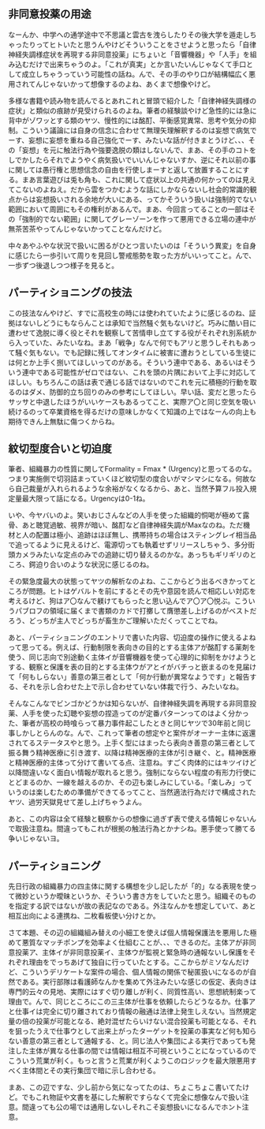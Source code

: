 ﻿## 非同意投薬の用途

なーんか、中学への通学途中で不思議と雲古を洩らしたりその後大学を遁走しちゃったりってヒトいたと思うんやけどそういうことをさせようと思ったら「自律神経失調様症状を再現する非同意投薬」にちょいと「音響機器」や「人手」を組み込むだけで出来ちゃうのよ。「これが真実」とか言いたいんじゃなくて手口として成立しちゃうっていう可能性の話ね。んで、その手のやり口が結構幅広く悪用されてんじゃないかって想像するのよね、あくまで想像やけど。

多様な書籍や読み物を読んでるとあれこれと冒頭で紹介した「自律神経失調様の症状」と類似の痕跡が見受けられるのよね。筆者の経験談やけど急性的には急に背中がゾワッとする類のヤツ、慢性的には酩酊、平衡感覚異常、思考や気分の抑制。こういう議論には自身の信念に合わせて無理矢理解釈するのは妄想で病気でーす、妄想に妄想を重ねる自己強化でーす、みたいな話が付きまとうけど、、、その「妄想」を元に触法行為や強要逸脱の類はしないんで、まあ、その手のコトをしでかしたらそれでようやく病気扱いでいいんじゃないすか、逆にそれ以前の事に関しては愚行権と思想信念の自由を行使しまーすと返して放置することにする。まあ言葉遊びは兎も角も、これに関して症状以上の共通の何かってのは見えてこないのよねえ。だから雲をつかむような話にしかならないし社会的常識的観点からは妄想扱いされる余地が大いにある、ってかそういう扱いは強制的でない範囲において周囲にもその権利があるんで。まあ、今回言ってることの一部はその「強制的でない範囲」に関してグレーゾーンを作って悪用できる立場の連中が無茶苦茶やってんじゃないかってことなんだけど。

中々あやふやな状況で扱いに困るがひとつ言いたいのは「そういう異変」を自身に感じたら一歩引いて周りを見回し警戒態勢を取った方がいいってこと。んで、一歩ずつ後退しつつ様子を見ると。


## パーティショニングの技法

この技法なんやけど、すでに高校生の時には使われていたように感じるのね、証拠はないしどうにもならんことは承知で当然騒ぐ気もないけど。巧みに酷い目に遭わせて逸脱に導く役とそれを観察して苦情申し立てする役がそれぞれ別系統から入っていた、みたいなね。まあ「戦争」なんで何でもアリと思うしそれもあって騒ぐ気もない。でも記録に残してオンタイムに被害に遭おうとしている生徒には何とか上手く捌いてほしいってのがある。そういう連中である、あるいはそういう連中である可能性がゼロではない、これを頭の片隅において上手に対応してほしい。もちろんこの話は表で通じる話ではないのでこれを元に積極的行動を取るのはダメ、防御的立ち回りのみの参考にしてほしい。早い話、変だと思ったらサッサと中退したほうがいいケースもあるってこと、実際ア〇と同じ空気を吸い続けるのって卒業資格を得るだけの意味しかなくて知識の上ではなーんの向上も期待できん上無駄に傷つくからね。


## 紋切型度合いと切迫度

筆者、組織暴力の性質に関してFormality = Fmax * (Urgency)と思ってるのな。つまり実施側で切羽詰まっていくほど紋切型の度合いがマシマシになる。何故なら自己裁量が入れられるような余裕がなくなるから、あと、当然予算フル投入規定量最大限って話になる。Urgencyは0-1ね。

いや、今ヤバいのよ。笑いおじさんなどの人手を使った組織的恫喝が極めて露骨、あと聴覚過敏、視界が暗い、酩酊など自律神経失調がMaxなのね。ただ機材と人の配置は極小、追跡はほぼ無し、携帯持ちの場合はスティングレイ相当品で追ってるように見えるけど、電源切っても執着せずリリースしちゃう、多分街頭カメラみたいな定点のみでの追跡に切り替えるのかな。あっちもギリギリのところ、鍔迫り合いのような状況に感じるのね。

その緊急度最大の状態ってヤツの解析なのよね、ここからどう出るべきかってところが問題。ヒトはゲバルトを前にするとその先や意図を読んで相応しい対応を考えるけど、狗はア〇なんで躾けてもらったと思い込んでア〇ア〇悦ぶ。こういうパブロフの領域に届くまで書類のカドで打擲して膺懲差し上げるのがベストだろう、どっちが主人でどっちが畜生かご理解いただくってことでね。

あと、パーティショニングのエントリで書いた内容、切迫度の操作に使えるよねって思ってる。例えば、行動制限を表向きの目的とする主体アが酩酊する薬剤を使う、同じ志向で別途動く主体イが音響機器を使って心理的に抑制をかけようとする、観察と保護を表の目的とする主体ウがアとイがバチっと嵌まるのを見届けて「何もしらない」善意の第三者として「何か行動が異常なようです」と報告する、それを示し合わせた上で示し合わせていない体裁で行う、みたいなね。

そんなこんなでビンゴかどうかは知らないが、自律神経失調を再現する非同意投薬、人手を使った幻聴や妄想の捏造ってのが定番パターンってのはよく分かった、筆者が高校の時喰らって暴力事件起こしたときと同じヤツで30年前と同じ事しかしとらんのな。んで、これって筆者の想定やと案件がオーナー主体に返還されてるステータスやと思う。上手く型にはまったら表向き善意の第三者として振る舞う精神医療に引き渡す、以降は精神医療的主体が引き継ぐ、と。精神医療と精神医療的主体って分けて書いてる点、注意ね。すごく肉体的にはキツイけど以降間違いなく面白い情報が取れると思う。強制にならない程度の有形力行使にとどまるのか、一線を越えるのか、その辺も楽しみにしている。「楽しみ」っていうのは楽しむための準備ができてるってこと、当然適法行為だけで構成されたヤツ、過労天獄見せて差し上げちゃうよん。

あと、この内容は全て経験と観察からの想像に過ぎず表で使える情報じゃないんで取扱注意ね。間違ってもこれが根拠の触法行為とかナシね。悪手使って勝てる争いじゃないヨ。


## パーティショニング

先日行政の組織暴力の四主体に関する構想を少し記したが「的」なる表現を使って微妙というか曖昧というか、そういう書き方をしていたと思う。組織そのものを指定する訳ではないが故の表記なのである。外注なんかを想定していて、あと相互出向による連携ね、二枚看板使い分けとか。

さて本題、その辺の組織組み替えの小細工を使えば個人情報保護法を悪用した極めて悪質なマッチポンプを効率よく仕組むことが、、、できるのだ。主体アが非同意投薬ア、主体イが非同意投薬イ、主体ウが監視と緊急時の通報ないし保護をそれぞれ理由をでっちあげて独自に行っていたとする。ここからがミソなんだけど、こういうデリケートな案件の場合、個人情報の関係で秘匿扱いになるのが自然である。実行部隊は看護師なんかを集めて外注みたいな感じの仮定、表向きは専門的云々の見地、実際にはすぐ切り離しが利く、同質性高い、思想統制楽って理由で。んで、同じところにこの三主体が仕事を依頼したらどうなるか。仕事アと仕事イは完全に切り離されており情報の融通は法律上発生しえない。当然規定量の倍の投薬が可能となる、絶対混ぜたらいけない混合投薬も可能となる、それを狙ったうえで仕事ウとして出来上がったターゲットを投薬の事実など何も知らない善意の第三者として通報する、と。同じ法人や集団による実行であっても発注した主体が異なる仕事の間では情報は相互不可視ということになっているのでこういう荒業が利く。もっと言うと荒業が利くようこのロジックを最大限悪用すべく主体間とその実行集団で暗に示し合わせる。

まあ、この辺ですな、少し前から気になってたのは、ちょこちょこ書いてたけど。でもこれ物証や文書を基にした解釈ですらなくて完全に想像なんで扱い注意。間違っても公の場では通用しないしそれこそ妄想扱いになるんでホント注意。
